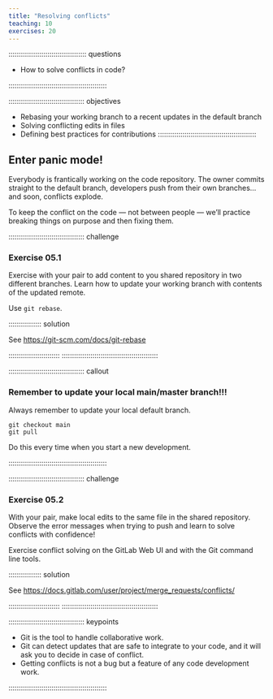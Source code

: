 ```yaml
---
title: "Resolving conflicts"
teaching: 10
exercises: 20
---
```


:::::::::::::::::::::::::::::::::::::: questions

- How to solve conflicts in code?

::::::::::::::::::::::::::::::::::::::::::::::::

::::::::::::::::::::::::::::::::::::: objectives

- Rebasing your working branch to a recent updates in the default branch
- Solving conflicting edits in files
- Defining best practices for contributions
::::::::::::::::::::::::::::::::::::::::::::::::

## Enter panic mode!

Everybody is frantically working on the code repository. The owner commits straight to the default branch, developers push from their own branches… and soon, conflicts explode.

To keep the conflict on the code — not between people — we’ll practice breaking things on purpose and then fixing them.


::::::::::::::::::::::::::::::::::::: challenge

### Exercise 05.1

Exercise with your pair to add content to you shared repository in two different branches. Learn how to update your working branch with contents of the updated remote.

Use `git rebase`.

:::::::::::::::: solution

See https://git-scm.com/docs/git-rebase

:::::::::::::::::::::::::
:::::::::::::::::::::::::::::::::::::::::::::::


::::::::::::::::::::::::::::::::::::: callout
### Remember to update your local main/master branch!!!

Always remember to update your local default branch.

```
git checkout main
git pull
```

Do this every time when you start a new development.

::::::::::::::::::::::::::::::::::::::::::::::::



::::::::::::::::::::::::::::::::::::: challenge

### Exercise 05.2

With your pair, make local edits to the same file in the shared repository.
Observe the error messages when trying to push and learn to solve conflicts with confidence!

Exercise conflict solving on the GitLab Web UI and with the Git command line tools.


:::::::::::::::: solution

See https://docs.gitlab.com/user/project/merge_requests/conflicts/

:::::::::::::::::::::::::
:::::::::::::::::::::::::::::::::::::::::::::::




::::::::::::::::::::::::::::::::::::: keypoints 

- Git is the tool to handle collaborative work.
- Git can detect updates that are safe to integrate to your code, and it will ask you to decide in case of conflict.
- Getting conflicts is not a bug but a feature of any code development work.

::::::::::::::::::::::::::::::::::::::::::::::::